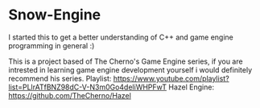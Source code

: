# Snow-Engine

I started this to get a better understanding of C++ and game engine programming in general :)

This is a project based of The Cherno's Game Engine series, if you are intrested in learning game engine development yourself i would definitely recommend his series. 
Playlist: https://www.youtube.com/playlist?list=PLlrATfBNZ98dC-V-N3m0Go4deliWHPFwT
Hazel Engine: https://github.com/TheCherno/Hazel
